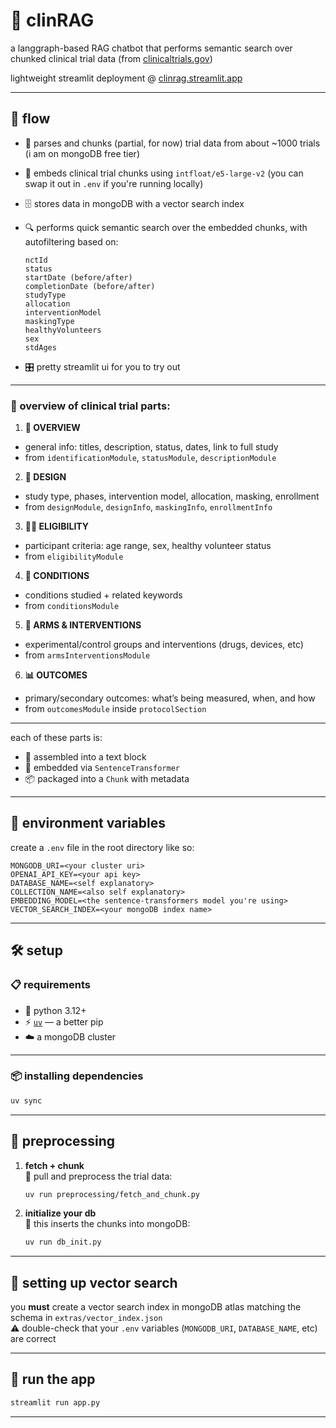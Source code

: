 # 🧪 clinRAG

a langgraph-based RAG chatbot that performs semantic search over chunked clinical trial data (from [clinicaltrials.gov](https://clinicaltrials.gov))  

lightweight streamlit deployment @ [clinrag.streamlit.app](https://clinrag.streamlit.app)

---

## 🔄 flow

- 📄 parses and chunks (partial, for now) trial data from about ~1000 trials (i am on mongoDB free tier)  
- 🧠 embeds clinical trial chunks using `intfloat/e5-large-v2` (you can swap it out in `.env` if you're running locally)  
- 🗄️ stores data in mongoDB with a vector search index  
- 🔍 performs quick semantic search over the embedded chunks, with autofiltering based on:

  ```
  nctId
  status
  startDate (before/after)
  completionDate (before/after)
  studyType
  allocation
  interventionModel
  maskingType
  healthyVolunteers
  sex
  stdAges
  ```

- 🎛️ pretty streamlit ui for you to try out

---

### 🔬 overview of clinical trial parts:

1. **📘 OVERVIEW**  
 - general info: titles, description, status, dates, link to full study  
 - from `identificationModule`, `statusModule`, `descriptionModule`

2. **🧪 DESIGN**  
 - study type, phases, intervention model, allocation, masking, enrollment  
 - from `designModule`, `designInfo`, `maskingInfo`, `enrollmentInfo`

3. **🧍‍♂️ ELIGIBILITY**  
 - participant criteria: age range, sex, healthy volunteer status  
 - from `eligibilityModule`

4. **🧬 CONDITIONS**  
 - conditions studied + related keywords  
 - from `conditionsModule`

5. **🧫 ARMS & INTERVENTIONS**  
 - experimental/control groups and interventions (drugs, devices, etc)  
 - from `armsInterventionsModule`

6. **📊 OUTCOMES**  
 - primary/secondary outcomes: what’s being measured, when, and how  
 - from `outcomesModule` inside `protocolSection`

---

each of these parts is:
- 🧱 assembled into a text block  
- 🧠 embedded via `SentenceTransformer`  
- 📦 packaged into a `Chunk` with metadata
  
---

## 🧾 environment variables

create a `.env` file in the root directory like so:

```env
MONGODB_URI=<your cluster uri>
OPENAI_API_KEY=<your api key>
DATABASE_NAME=<self explanatory>
COLLECTION_NAME=<also self explanatory>
EMBEDDING_MODEL=<the sentence-transformers model you're using>
VECTOR_SEARCH_INDEX=<your mongoDB index name>
```

---

## 🛠️ setup

### 📋 requirements

- 🐍 python 3.12+  
- ⚡ [`uv`](https://github.com/astral-sh/uv) — a better pip  
- ☁️ a mongoDB cluster  

---

### 📦 installing dependencies

```bash
uv sync
```

---

## 🧹 preprocessing

1. **fetch + chunk**  
   🧺 pull and preprocess the trial data:

   ```bash
   uv run preprocessing/fetch_and_chunk.py
   ```

2. **initialize your db**  
   🧊 this inserts the chunks into mongoDB:

   ```bash
   uv run db_init.py
   ```

---

## 🧠 setting up vector search

you **must** create a vector search index in mongoDB atlas matching the schema in `extras/vector_index.json`  
⚠️ double-check that your `.env` variables (`MONGODB_URI`, `DATABASE_NAME`, etc) are correct

---

## 🚀 run the app

```bash
streamlit run app.py
```

---
